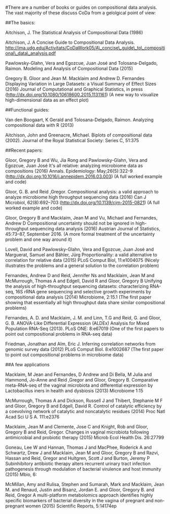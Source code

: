 #There are a number of books or guides on compositional data analysis. The vast majority of these discuss CoDa from a gelolgical point of view:

##The basics:

Aitchison, J. The Statistical Analysis of Compositional Data (1986)

Aitchison, J. A Concise Guide to Compositional Data Analysis. http://ima.udg.edu/Activitats/CoDaWork05/A\_concise\_guide\_to\_compositional\_data\_analysis.pdf

Pawlowsky-Glahn, Vera and Egozcue, Juan José and Tolosana-Delgado, Raimon. Modeling and Analysis of Compositional Data (2015)

Gregory B. Gloor and Jean M. Macklaim and Andrew D. Fernandes
Displaying Variation in Large Datasets: a Visual Summary of Effect Sizes (2016)
Journal of Computational and Graphical Statistics, in press (http://dx.doi.org/10.1080/10618600.2015.1131161)
(A new way to visualize high-dimensional data as an effect plot)

##Functional guides:

Van den Boogaart, K Gerald and Tolosana-Delgado, Raimon. Analyzing compositional data with R (2013)

Aitchison, John and Greenacre, Michael. Biplots of compositional data (2002). Journal of the Royal Statistical Society: Series C, 51:375

##Recent papers:

Gloor, Gregory B and Wu, Jia Rong and Pawlowsky-Glahn, Vera and Egozcue, Juan José
It's all relative: analyzing microbiome data as compositions (2016)
Annals. Epidemiology: May;26(5):322-9 (http://dx.doi.org:10.1016/j.annepidem.2016.03.003)
(A full worked example and code)

Gloor, G. B. and Reid ,Gregor. Compositional analysis: a valid approach to analyze microbiome high throughput sequencing data (2016)
Can J Microbiol, 62(8):692–703 (http://dx.doi.org/10.1139/cjm-2015-0821) (A full worked example and code)

Gloor, Gregory B and Macklaim, Jean M and Vu, Michael and Fernandes, Andrew D
Compositional uncertainty should not be ignored in high-throughput sequencing data analysis (2016)
Austrian Journal of Statistics, 45:73–87, September 2016. (A more formal treatment of the uncertainty problem and one way around it)

Lovell, David and Pawlowsky-Glahn, Vera and Egozcue, Juan José and Marguerat, Samuel and Bähler, Jürg
Proportionality: a valid alternative to correlation for relative data (2015)
PLoS Comput Biol, 11:e1004075 (Nicely illustrates the problems and a general solution to the correlation problem)

Fernandes, Andrew D and Reid, Jennifer Ns and Macklaim, Jean M and McMurrough, Thomas A and Edgell, David R and Gloor, Gregory B
Unifying the analysis of high-throughput sequencing datasets: characterizing RNA-seq, 16S rRNA gene sequencing and selective growth experiments by compositional data analysis (2014)
Microbiome, 2:15.1 (The first paper showing that essentially all high throughput data share similar compositional problems)

Fernandes, A. D. and Macklaim, J. M. and Linn, T.G and Reid, G. and Gloor, G. B.
ANOVA-Like Differential Expression (ALDEx) Analysis for Mixed Population RNA-Seq (2013). PLoS ONE: 8:e67019
(One of the first papers to point out compositional problems in RNA-seq data)

Friedman, Jonathan and Alm, Eric J. Inferring correlation networks from genomic survey data (2012)
PLoS Comput Biol. 8:e1002687 (The first paper to point out compositional problems in microbiome data)


##A few applications

Macklaim, M Jean and Fernandes, D Andrew and Di Bella, M Julia and Hammond, Jo-Anne and Reid ,Gregor and Gloor, Gregory B.
Comparative meta-RNA-seq of the vaginal microbiota and differential expression by Lactobacillus iners in health and dysbiosis (2013)
Microbiome 1:15

McMurrough, Thomas A and Dickson, Russell J and Thibert, Stephanie M F and Gloor, Gregory B and Edgell, David R. Control of catalytic efficiency by a coevolving network of catalytic and noncatalytic residues (2014)
Proc Natl Acad Sci U S A. 111:e2376

Macklaim, Jean M and Clemente, Jose C and Knight, Rob and Gloor, Gregory B and Reid, Gregor.
Changes in vaginal microbiota following antimicrobial and probiotic therapy (2015)
Microb Ecol Health Dis. 26:27799

Goneau, Lee W and Hannan, Thomas J and MacPhee, Roderick A and Schwartz, Drew J and Macklaim, Jean M and Gloor, Gregory B and Razvi, Hassan and Reid, Gregor and Hultgren, Scott J and Burton, Jeremy P
Subinhibitory antibiotic therapy alters recurrent urinary tract infection pathogenesis through modulation of bacterial virulence and host immunity (2015)
Mbio, 6:

McMillan, Amy and Rulisa, Stephen and Sumarah, Mark and Macklaim, Jean M. and Renaud, Justin and Bisanz, Jordan E. and Gloor, Gregory B. and Reid, Gregor
A multi-platform metabolomics approach identifies highly specific biomarkers of bacterial diversity in the vagina of pregnant and non-pregnant women (2015)
Scientific Reports, 5:14174ep









